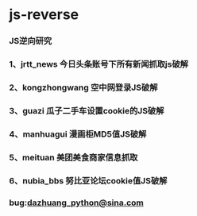 # js-reverse
### JS逆向研究
### 1、jrtt_news 今日头条账号下所有新闻抓取js破解
### 2、kongzhongwang 空中网登录JS破解
### 3、guazi 瓜子二手车设置cookie的JS破解
### 4、manhuagui 漫画柜MD5值JS破解
### 5、meituan 美团美食商家信息抓取
### 6、nubia_bbs 努比亚论坛cookie值JS破解


### bug:dazhuang_python@sina.com
